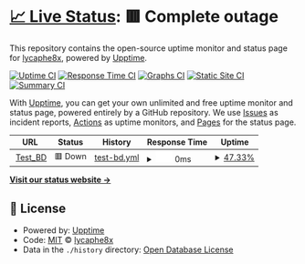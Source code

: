 # [📈 Live Status](https://demo.upptime.js.org): <!--live status--> **🟥 Complete outage**

This repository contains the open-source uptime monitor and status page for [lycaphe8x](https://demo.upptime.js.org), powered by [Upptime](https://github.com/upptime/upptime).

[![Uptime CI](https://github.com/lycaphe8x/uptime/workflows/Uptime%20CI/badge.svg)](https://github.com/lycaphe8x/uptime/actions?query=workflow%3A%22Uptime+CI%22)
[![Response Time CI](https://github.com/lycaphe8x/uptime/workflows/Response%20Time%20CI/badge.svg)](https://github.com/lycaphe8x/uptime/actions?query=workflow%3A%22Response+Time+CI%22)
[![Graphs CI](https://github.com/lycaphe8x/uptime/workflows/Graphs%20CI/badge.svg)](https://github.com/lycaphe8x/uptime/actions?query=workflow%3A%22Graphs+CI%22)
[![Static Site CI](https://github.com/lycaphe8x/uptime/workflows/Static%20Site%20CI/badge.svg)](https://github.com/lycaphe8x/uptime/actions?query=workflow%3A%22Static+Site+CI%22)
[![Summary CI](https://github.com/lycaphe8x/uptime/workflows/Summary%20CI/badge.svg)](https://github.com/lycaphe8x/uptime/actions?query=workflow%3A%22Summary+CI%22)

With [Upptime](https://upptime.js.org), you can get your own unlimited and free uptime monitor and status page, powered entirely by a GitHub repository. We use [Issues](https://github.com/lycaphe8x/uptime/issues) as incident reports, [Actions](https://github.com/lycaphe8x/uptime/actions) as uptime monitors, and [Pages](https://demo.upptime.js.org) for the status page.

<!--start: status pages-->
<!-- This summary is generated by Upptime (https://github.com/upptime/upptime) -->
<!-- Do not edit this manually, your changes will be overwritten -->
<!-- prettier-ignore -->
| URL | Status | History | Response Time | Uptime |
| --- | ------ | ------- | ------------- | ------ |
| <img alt="" src="https://icons.duckduckgo.com/ip3/www.tienghoasaoviet.com.ico" height="13"> [Test_BD](https://www.tienghoasaoviet.com) | 🟥 Down | [test-bd.yml](https://github.com/lycaphe8x/uptime/commits/HEAD/history/test-bd.yml) | <details><summary><img alt="Response time graph" src="./graphs/test-bd/response-time-week.png" height="20"> 0ms</summary><br><a href="https://lycaphe8x.github.io/uptime/history/test-bd"><img alt="Response time 0" src="https://img.shields.io/endpoint?url=https%3A%2F%2Fraw.githubusercontent.com%2Flycaphe8x%2Fuptime%2FHEAD%2Fapi%2Ftest-bd%2Fresponse-time.json"></a><br><a href="https://lycaphe8x.github.io/uptime/history/test-bd"><img alt="24-hour response time 0" src="https://img.shields.io/endpoint?url=https%3A%2F%2Fraw.githubusercontent.com%2Flycaphe8x%2Fuptime%2FHEAD%2Fapi%2Ftest-bd%2Fresponse-time-day.json"></a><br><a href="https://lycaphe8x.github.io/uptime/history/test-bd"><img alt="7-day response time 0" src="https://img.shields.io/endpoint?url=https%3A%2F%2Fraw.githubusercontent.com%2Flycaphe8x%2Fuptime%2FHEAD%2Fapi%2Ftest-bd%2Fresponse-time-week.json"></a><br><a href="https://lycaphe8x.github.io/uptime/history/test-bd"><img alt="30-day response time 0" src="https://img.shields.io/endpoint?url=https%3A%2F%2Fraw.githubusercontent.com%2Flycaphe8x%2Fuptime%2FHEAD%2Fapi%2Ftest-bd%2Fresponse-time-month.json"></a><br><a href="https://lycaphe8x.github.io/uptime/history/test-bd"><img alt="1-year response time 0" src="https://img.shields.io/endpoint?url=https%3A%2F%2Fraw.githubusercontent.com%2Flycaphe8x%2Fuptime%2FHEAD%2Fapi%2Ftest-bd%2Fresponse-time-year.json"></a></details> | <details><summary><a href="https://lycaphe8x.github.io/uptime/history/test-bd">47.33%</a></summary><a href="https://lycaphe8x.github.io/uptime/history/test-bd"><img alt="All-time uptime 47.33%" src="https://img.shields.io/endpoint?url=https%3A%2F%2Fraw.githubusercontent.com%2Flycaphe8x%2Fuptime%2FHEAD%2Fapi%2Ftest-bd%2Fuptime.json"></a><br><a href="https://lycaphe8x.github.io/uptime/history/test-bd"><img alt="24-hour uptime 47.33%" src="https://img.shields.io/endpoint?url=https%3A%2F%2Fraw.githubusercontent.com%2Flycaphe8x%2Fuptime%2FHEAD%2Fapi%2Ftest-bd%2Fuptime-day.json"></a><br><a href="https://lycaphe8x.github.io/uptime/history/test-bd"><img alt="7-day uptime 47.33%" src="https://img.shields.io/endpoint?url=https%3A%2F%2Fraw.githubusercontent.com%2Flycaphe8x%2Fuptime%2FHEAD%2Fapi%2Ftest-bd%2Fuptime-week.json"></a><br><a href="https://lycaphe8x.github.io/uptime/history/test-bd"><img alt="30-day uptime 47.33%" src="https://img.shields.io/endpoint?url=https%3A%2F%2Fraw.githubusercontent.com%2Flycaphe8x%2Fuptime%2FHEAD%2Fapi%2Ftest-bd%2Fuptime-month.json"></a><br><a href="https://lycaphe8x.github.io/uptime/history/test-bd"><img alt="1-year uptime 47.33%" src="https://img.shields.io/endpoint?url=https%3A%2F%2Fraw.githubusercontent.com%2Flycaphe8x%2Fuptime%2FHEAD%2Fapi%2Ftest-bd%2Fuptime-year.json"></a></details>

<!--end: status pages-->

[**Visit our status website →**](https://demo.upptime.js.org)

## 📄 License

- Powered by: [Upptime](https://github.com/upptime/upptime)
- Code: [MIT](./LICENSE) © [lycaphe8x](https://demo.upptime.js.org)
- Data in the `./history` directory: [Open Database License](https://opendatacommons.org/licenses/odbl/1-0/)
